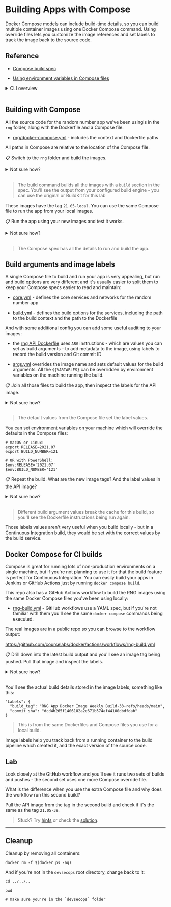 # Building Apps with Compose

Docker Compose models can include build-time details, so you can build multiple container images using one Docker Compose command. Using override files lets you customize the image references and set labels to track the image back to the source code.

## Reference

- [Compose build spec](https://docs.docker.com/compose/compose-file/compose-file-v3/#build)

- [Using environment variables in Compose files](https://docs.docker.com/compose/environment-variables/) 

<details>
  <summary>CLI overview</summary>

Docker Compose has commands to work with images:

```
docker compose build --help

docker compose push --help
```

> These support multiple YAML files in the same way as the other commands.

</details><br/>

## Building with Compose

All the source code for the random number app we've been usingis in the `rng` folder, along with the Dockerfile and a Compose file: 

- [rng/docker-compose.yml](./rng/docker-compose.yml) - includes the context and Dockerfile paths

All paths in Compose are relative to the location of the Compose file. 

📋 Switch to the `rng` folder and build the images.

<details>
  <summary>Not sure how?</summary>

```
cd labs/compose-build/rng

docker compose build 
```

</details><br/>

> The build command builds all the images with a `build` section in the spec. You'll see the output from your configured build engine - you can use the original or BuildKit for this lab

These images have the tag `21.05-local`. You can use the same Compose file to run the app from your local images.

📋 Run the app using your new images and test it works.

<details>
  <summary>Not sure how?</summary>

```
docker compose up -d

# try the app at http://localhost:8090
```

</details><br/>

> The Compose spec has all the details to run and build the app. 

## Build arguments and image labels

A single Compose file to build and run your app is very appealing, but run and build options are very different and it's usually easier to split them to keep your Compose specs easier to read and maintain:

- [core.yml](./rng/core.yml) - defines the core services and networks for the random number app

- [build.yml](./rng/build.yml) - defines the build options for the services, including the path to the build context and the path to the Dockerfile

And with some additional config you can add some useful auditing to your images:

- the [rng API Dockerfile](./rng/docker/api/Dockerfile) uses `ARG` instructions - which are values you can set as build arguments - to add metadata to the image, using labels to record the build version and Git commit ID 

- [args.yml](./rng/args.yml) overrides the image name and sets default values for the build arguments. All the `${VARIABLES}`  can be overridden by environment variables on the machine running the build.

📋 Join all those files to build the app, then inspect the labels for the API image.

<details>
  <summary>Not sure how?</summary>

```
# join all the files to get the full build spec:
docker compose -f core.yml -f build.yml -f args.yml build

# this output shows label values:
docker image inspect --format '{{.Config.Labels}}' courselabs/rng-api:21.05-0
```

</details><br/>

> The default values from the Compose file set the label values.

You can set environment variables on your machine which will override the defaults in the Compose files:

```
# macOS or Linux:
export RELEASE=2021.07
export BUILD_NUMBER=121

# OR with PowerShell:
$env:RELEASE='2021.07'
$env:BUILD_NUMBER='121'
```

📋 Repeat the build. What are the new image tags? And the label values in the API image?

<details>
  <summary>Not sure how?</summary>

```
# it's the same set of files:
docker compose -f core.yml -f build.yml -f args.yml build

# the tag is 2021.07-121

# show the new label values:
docker image inspect --format '{{.Config.Labels}}' courselabs/rng-api:2021.07-121
```

</details><br/>

> Different build argument values break the cache for this build, so you'll see the Dockerfile instructions being run again.

Those labels values aren't very useful when you build locally - but in a Continuous Integration build, they would be set with the correct values by the build service.

## Docker Compose for CI builds

Compose is great for running lots of non-production environments on a single machine, but if you're not planning to use it for that the build feature is perfect for Continuous Integration. You can easily build your apps in Jenkins or GitHub Actions just by running `docker compose build`.

This repo also has a GitHub Actions workflow to build the RNG images using the same Docker Compose files you've been using locally:

- [rng-build.yml](./github/rng-build.yml) - GitHub workflows use a YAML spec, but if you're not familiar with them you'll see the same `docker compose` commands being executed.

The real images are in a public repo so you can browse to the workflow output:

https://github.com/courselabs/docker/actions/workflows/rng-build.yml

📋 Drill down into the latest build output and you'll see an image tag being pushed. Pull that image and inspect the labels.

<details>
  <summary>Not sure how?</summary>

```
# the build version is appended to the image tag, e.g for build 39:
docker pull courselabs/rng-api:21.05-39

docker image inspect courselabs/rng-api:21.05-39
```

</details><br/>

You'll see the actual build details stored in the image labels, something like this:

```
"Labels": {
  "build_tag": "RNG App Docker Image Weekly Build-33-refs/heads/main",
  "commit_sha": "dcd4b265f1406182a2e671b574af44100dbdfdab"
}
```

> This is from the same Dockerfiles and Compose files you use for a local build.

Image labels help you track back from a running container to the build pipeline which created it, and the exact version of the source code.

## Lab

Look closely at the GitHub workflow and you'll see it runs two sets of builds and pushes - the second set uses one more Compose override file.

What is the difference when you use the extra Compose file and why does the workflow run this second build?

Pull the API image from the tag in the second build and check if it's the same as the tag `21.05-39`.

> Stuck? Try [hints](hints.md) or check the [solution](solution.md).

___
## Cleanup

Cleanup by removing all containers:

```
docker rm -f $(docker ps -aq)
```

And if you're not in the `devsecops` root directory, change back to it:

```
cd ../../..

pwd

# make sure you're in the `devsecops` folder
```